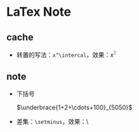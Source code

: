 # LaTex Note

## cache

* 转置的写法：`x^\intercal`，效果：$x^\intercal$

## note

* 下括号

    $\underbrace{1+2+\cdots+100}_{5050}$

* 差集：`\setminus`，效果：$\setminus$